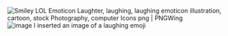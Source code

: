 <img src="https://w7.pngwing.com/pngs/656/353/png-transparent-smiley-lol-emoticon-laughter-laughing-laughing-emoticon-illustration-miscellaneous-cartoon-stock-photography.png" alt="Smiley LOL Emoticon Laughter, laughing, laughing emoticon illustration,  cartoon, stock Photography, computer Icons png | PNGWing"/>![image](https://user-images.githubusercontent.com/93772849/141209647-ed55cfd0-d627-41ec-91a4-a1a5b2a0fb44.png)
I inserted an image of a laughing emoji
